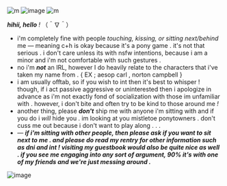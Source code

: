 ![m](https://64.media.tumblr.com/77a8b18ad65f8d3d9a9a460830711137/ee9d0e519663456c-29/s100x200/77e538b2f3d8040f14aaea9c992bb74687b88026.gifv) ![image](https://y2k.neocities.org/stamps/tumblr_inline_pe6lc7ijO61v11djx_1280.gif) ![m](https://64.media.tumblr.com/f8b98b4229f2af71ec61dd232c9f88dc/9b2c300e6b72be16-17/s100x200/daf7dc9700f602c68d49a8eae6a28bd99c541b22.gifv)



***hihii, hello*** *!* （＾∇＾）

- i'm completely fine with people *touching, kissing, or sitting next/behind* me — meaning c+h is okay because it's a pony game . it's not that serious . i don't care unless its with nsfw intentions, because i am a minor and i'm not comfortable with such gestures .
- no i'm ***not*** an IRL, however I do heavily relate to the characters that i've taken my name from . { EX ; aesop carl , norton campbell }
- i am usually offtab, so if you wish to int then it's best to whisper ! though, if i act passive aggressive or uninterested then i apologize in advance as i'm not exactly fond of socialization with those im unfamiliar with . however, i don't bite and often try to be kind to those around me *!*
- another thing, please ***don't*** ship me with anyone i'm sitting with and if you do i *will* hide you .  im looking at you mistletoe ponytowners .  don't cuss me out because i don't want to play along . . .
- — ***if i'm sitting with other people, then please ask if you want to sit next to me . and please do read my rentry for other information such as dni and int ! visiting my guestbook would also be quite nice as well . if you see me engaging into any sort of argument, 90% it's with one of my friends and we're just messing around .***

![image](https://github.com/aesvic/aesvic/assets/144497121/f189d46a-b422-451b-bbd6-ef3aefba48c2)


